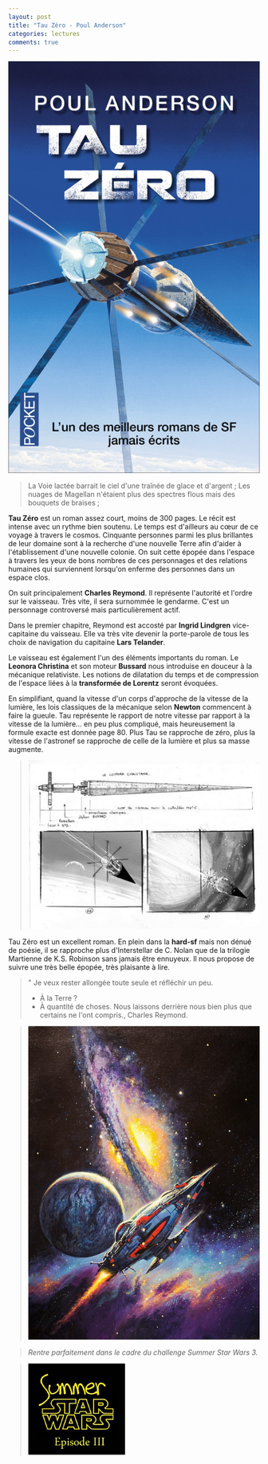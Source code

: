 ```yaml
---
layout: post
title: "Tau Zéro - Poul Anderson"
categories: lectures
comments: true
---
```


![Le belial](https://github.com/homeostasie/bouquins/raw/master/_pics/lv/anderson_poul/tau-zero.jpeg)

> La Voie lactée barrait le ciel d'une traînée de glace et d'argent ; Les nuages de Magellan n'étaient plus des spectres flous mais des bouquets de braises ;

**Tau Zéro** est un roman assez court, moins de 300 pages. Le récit est intense avec un rythme bien soutenu. Le temps est d'ailleurs au cœur de ce voyage à travers le cosmos. Cinquante personnes parmi les plus brillantes de leur domaine sont à la recherche d'une nouvelle Terre afin d'aider à l'établissement d'une nouvelle colonie. On suit cette épopée dans l'espace à travers les yeux de bons nombres de ces personnages et des relations humaines qui surviennent lorsqu'on enferme des personnes dans un espace clos.

On suit principalement **Charles Reymond**. Il représente l'autorité et l'ordre sur le vaisseau. Très vite, il sera surnommée le gendarme. C'est un personnage controversé mais particulièrement actif.

Dans le premier chapitre, Reymond est accosté par **Ingrid Lindgren** vice-capitaine du vaisseau. Elle va très vite devenir la porte-parole de tous les choix de navigation du capitaine **Lars Telander**. 

Le vaisseau est également l'un des éléments importants du roman. Le **Leonora Christina** et son moteur **Bussard** nous introduise en douceur à la mécanique relativiste. Les notions de dilatation du temps et de compression de l'espace liées à la **transformée de Lorentz** seront évoquées.

En simplifiant, quand la vitesse d'un corps d'approche de la vitesse de la lumière, les lois classiques de la mécanique selon **Newton** commencent à faire la gueule. Tau représente le rapport de notre vitesse par rapport à la vitesse de la lumière... en peu plus compliqué, mais heureusement la formule exacte est donnée page 80. Plus Tau se rapproche de zéro, plus la vitesse de l'astronef se rapproche de celle de la lumière et plus sa masse augmente.

> ![Leonora Christina](https://github.com/homeostasie/bouquins/raw/master/_pics/lv/anderson_poul/tau-zero-1.jpeg)

Tau Zéro est un excellent roman. En plein dans la **hard-sf** mais non dénué de poésie, il se rapproche plus d'Interstellar de C. Nolan que de la trilogie Martienne de K.S. Robinson sans jamais être ennuyeux. Il nous propose de suivre une très belle épopée, très plaisante à lire.


> " Je veux rester allongée toute seule et réfléchir un peu.
> - À la Terre ?
> - À quantité de choses. Nous laissons derrière nous bien plus que certains ne l'ont compris., Charles Reymond.

> ![Art](https://github.com/homeostasie/bouquins/raw/master/_pics/lv/anderson_poul/tau-zero-2.jpeg)

> *Rentre parfaitement dans le cadre du challenge Summer Star Wars 3.*

> [![ssw-3](https://github.com/homeostasie/bouquins/raw/master/_pics//blog/2015/ssw-3.jpg)](http://rsfblog.fr/2015/05/27/summer-star-wars-episode-iii/)
